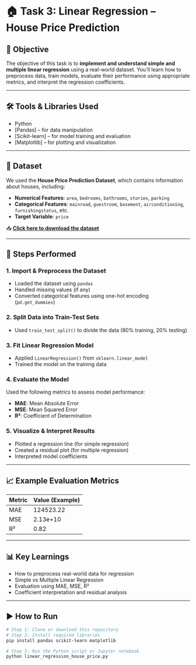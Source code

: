 # 🏠 Task 3: Linear Regression – House Price Prediction

## 📌 Objective
The objective of this task is to **implement and understand simple and multiple linear regression** using a real-world dataset. You'll learn how to preprocess data, train models, evaluate their performance using appropriate metrics, and interpret the regression coefficients.

---

## 🛠 Tools & Libraries Used
- Python
- [Pandas] – for data manipulation
- [Scikit-learn] – for model training and evaluation
- [Matplotlib] – for plotting and visualization

---

## 📁 Dataset
We used the **House Price Prediction Dataset**, which contains information about houses, including:

- **Numerical Features**: `area`, `bedrooms`, `bathrooms`, `stories`, `parking`
- **Categorical Features**: `mainroad`, `guestroom`, `basement`, `airconditioning`, `furnishingstatus`, etc.
- **Target Variable**: `price`

📥 **[Click here to download the dataset](#)**

---

## 🧪 Steps Performed

### 1. Import & Preprocess the Dataset
- Loaded the dataset using `pandas`
- Handled missing values (if any)
- Converted categorical features using one-hot encoding (`pd.get_dummies`)

### 2. Split Data into Train-Test Sets
- Used `train_test_split()` to divide the data (80% training, 20% testing)

### 3. Fit Linear Regression Model
- Applied `LinearRegression()` from `sklearn.linear_model`
- Trained the model on the training data

### 4. Evaluate the Model
Used the following metrics to assess model performance:
- **MAE**: Mean Absolute Error
- **MSE**: Mean Squared Error
- **R²**: Coefficient of Determination

### 5. Visualize & Interpret Results
- Plotted a regression line (for simple regression)
- Created a residual plot (for multiple regression)
- Interpreted model coefficients

---

## 📈 Example Evaluation Metrics

| Metric | Value (Example) |
|--------|------------------|
| MAE    | 124523.22        |
| MSE    | 2.13e+10         |
| R²     | 0.82             |

---

## 📊 Key Learnings
- How to preprocess real-world data for regression
- Simple vs Multiple Linear Regression
- Evaluation using MAE, MSE, R²
- Coefficient interpretation and residual analysis

---

## ▶️ How to Run

```bash
# Step 1: Clone or download this repository
# Step 2: Install required libraries
pip install pandas scikit-learn matplotlib

# Step 3: Run the Python script or Jupyter notebook
python linear_regression_house_price.py
